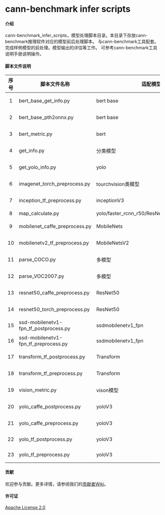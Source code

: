 # cann-benchmark infer scripts

#### 介绍

cann-benchmark_infer_scripts，模型处理脚本目录。本目录下存放cann-benchmark推理软件对应的模型前后处理脚本。 与cann-benchmark工具配套。完成样例模型的前处理。模型输出的评估等工作。 可参考cann-benchmark工具说明手册说明操作。

#### 脚本文件说明 

| 序号  | 脚本文件名称                          | 适配模型                                   | 文件功能                            | 备注 |
| :---: | ------------------------------------- | ------------------------------------------ | ----------------------------------- | ---- |
|   1   | bert_base_get_info.py                 | bert base                                  | bert base模型info生成脚本           |      |
|   2   | bert_base_pth2onnx.py                 | bert base                                  | bert base模型 XX 转onnx格式处理脚本 |      |
|   3   | bert_metric.py                        | bert                                       | bert 模型精度统计脚本               |      |
|   4   | get_info.py                           | 分类模型                                   | 分类模型生成数据集脚本              |      |
|   5   | get_yolo_info.py                      | yolo                                       | yolo检测模型生成数据集脚本          |      |
|   6   | imagenet_torch_preprocess.py          | tourchvision类模型                         | tourchvision类模型数据预处理脚本    |      |
|   7   | inception_tf_preprocess.py            | inceptionV3                                | inceptionV3模型数据预处理脚本       |      |
|   8   | map_calculate.py                      | yolo/faster_rcnn_r50/ResNet50V1.5/WideDeep | mAP精度统计脚本                     |      |
|   9   | mobilenet_caffe_preprocess.py         | MobileNets                                 | MobileNets模型数据预处理脚本        |      |
|  10   | mobilenetv2_tf_preprocess.py          | MobileNetsV2                               | MobileNetsV2模型预处理脚本          |      |
|  11   | parse_COCO.py                         | 多模型                                     | 解析原始COCO数据集脚本              |      |
|  12   | parse_VOC2007.py                      | 多模型                                     | 解析原始VOC数据脚本                 |      |
|  13   | resnet50_caffe_preprocess.py          | ResNet50                                   | ResNet50 caffe模型预处理脚本        |      |
|  14   | resnet50_torch_preprocess.py          | ResNet50                                   | ResNet50 pytorch模型数据预处理脚本  |      |
|  15   | ssd-mobilenetv1-fpn_tf_postprocess.py | ssdmobilenetv1_fpn                         | ssdmobilenetv1_fpn模型后处理脚本    |      |
|  16   | ssd-mobilenetv1-fpn_tf_preprocess.py  | ssdmobilenetv1_fpn                         | ssdmobilenetv1_fpn模型前处理脚本    |      |
|  17   | transform_tf_postprocess.py           | Transform                                  | Transform模型后处理脚本             |      |
|  18   | transform_tf_preprocess.py            | Transform                                  | Transform模型前处理脚本             |      |
|  19   | vision_metric.py                      | vison模型                                  | vision模型精度统计脚本              |      |
|  20   | yolo_caffe_postprocess.py             | yoloV3                                     | yoloV3 caffe模型后处理脚本          |      |
|  21   | yolo_caffe_preprocess.py              | yoloV3                                     | yoloV3 caffe模型数据预处理脚本      |      |
|  22   | yolo_tf_postprocess.py                | yoloV3                                     | yoloV3 TensorFlow模型后处理脚本     |      |
|  23   | yolo_tf_preprocess.py                 | yoloV3                                     | yoloV3 TensorFlow模型数据预处理脚本 |      |



#### 贡献

欢迎参与贡献。更多详情，请参阅我们的[贡献者Wiki](../CONTRIBUTING.md)。

#### 许可证
[Apache License 2.0](LICENSE)

